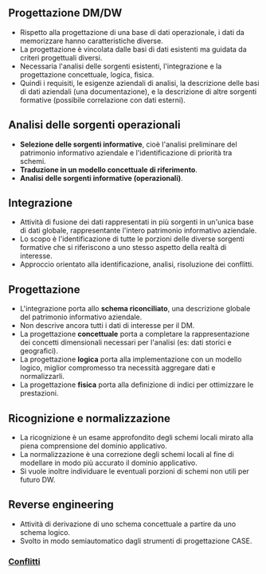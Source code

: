 ## Progettazione DM/DW
- Rispetto alla progettazione di una base di dati operazionale, i dati da memorizzare hanno caratteristiche diverse.
- La progettazione è vincolata dalle basi di dati esistenti ma guidata da criteri progettuali diversi.
- Necessaria l'analisi delle sorgenti esistenti, l'integrazione e la progettazione concettuale, logica, fisica.
- Quindi i requisiti, le esigenze aziendali di analisi, la descrizione delle basi di dati aziendali (una documentazione), e la descrizione di altre sorgenti formative (possibile correlazione con dati esterni).

## Analisi delle sorgenti operazionali
- **Selezione delle sorgenti informative**, cioè l'analisi preliminare del patrimonio informativo aziendale e l'identificazione di priorità tra schemi.
- **Traduzione in un modello concettuale di riferimento**.
- **Analisi delle sorgenti informative (operazionali)**.

## Integrazione
- Attività di fusione dei dati rappresentati in più sorgenti in un'unica base di dati globale, rappresentante l'intero patrimonio informativo aziendale.
- Lo scopo è l'identificazione di tutte le porzioni delle diverse sorgenti formative che si riferiscono a uno stesso aspetto della realtà di interesse.
- Approccio orientato alla identificazione, analisi, risoluzione dei conflitti.

## Progettazione
- L'integrazione porta allo **schema riconciliato**, una descrizione globale del patrimonio informativo aziendale.
- Non descrive ancora tutti i dati di interesse per il DM.
- La progettazione **concettuale** porta a completare la rappresentazione dei concetti dimensionali necessari per l'analisi (es: dati storici e geografici).
- La progettazione **logica** porta alla implementazione con un modello logico, miglior compromesso tra necessità aggregare dati e normalizzarli.
- La progettazione **fisica** porta alla definizione di indici per ottimizzare le prestazioni.

## Ricognizione e normalizzazione
- La ricognizione è un esame approfondito degli schemi locali mirato alla piena comprensione del dominio applicativo.
- La normalizzazione è una correzione degli schemi locali al fine di modellare in modo più accurato il dominio applicativo.
- Si vuole inoltre individuare le eventuali porzioni di schemi non utili per futuro DW.

## Reverse engineering
- Attività di derivazione di uno schema concettuale a partire da uno schema logico.
- Svolto in modo semiautomatico dagli strumenti di progettazione CASE.

### [Conflitti](https://github.com/Gabri432/Sistemi_informativi/blob/master/capitolo_3b/conflitti.md)